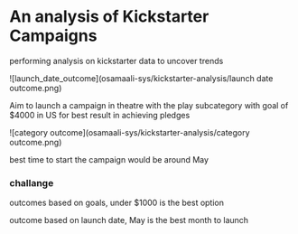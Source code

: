 # An analysis of Kickstarter Campaigns
performing analysis on kickstarter data to uncover trends 

![launch_date_outcome](osamaali-sys/kickstarter-analysis/launch date outcome.png)

Aim to launch a campaign in theatre with the play subcategory with goal of $4000 in US for best result in achieving pledges 

![category outcome](osamaali-sys/kickstarter-analysis/category outcome.png)

best time to start the campaign would be around May 

### challange
outcomes based on goals, under $1000 is the best option

outcome based on launch date, May is the best month to launch
